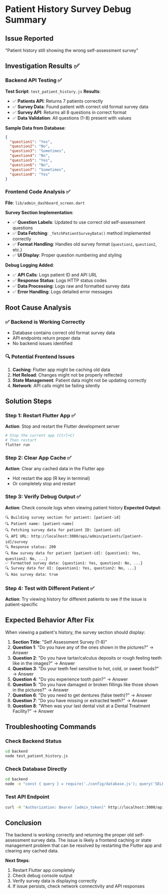 # Patient History Survey Debug Summary

## Issue Reported
"Patient history still showing the wrong self-assessment survey"

## Investigation Results ✅

### Backend API Testing ✅
**Test Script**: `test_patient_history.js`
**Results**:
- ✅ **Patients API**: Returns 7 patients correctly
- ✅ **Survey Data**: Found patient with correct old format survey data
- ✅ **Survey API**: Returns all 8 questions in correct format
- ✅ **Data Validation**: All questions (1-8) present with values

**Sample Data from Database**:
```json
{
  "question1": "Yes",
  "question2": "No", 
  "question3": "Sometimes",
  "question4": "No",
  "question5": "Yes",
  "question6": "No",
  "question7": "Sometimes",
  "question8": "Yes"
}
```

### Frontend Code Analysis ✅
**File**: `lib/admin_dashboard_screen.dart`

**Survey Section Implementation**:
- ✅ **Question Labels**: Updated to use correct old self-assessment questions
- ✅ **Data Fetching**: `_fetchPatientSurveyData()` method implemented correctly
- ✅ **Format Handling**: Handles old survey format (`question1`, `question2`, etc.)
- ✅ **UI Display**: Proper question numbering and styling

**Debug Logging Added**:
- ✅ **API Calls**: Logs patient ID and API URL
- ✅ **Response Status**: Logs HTTP status codes
- ✅ **Data Processing**: Logs raw and formatted survey data
- ✅ **Error Handling**: Logs detailed error messages

## Root Cause Analysis

### ✅ Backend is Working Correctly
- Database contains correct old format survey data
- API endpoints return proper data
- No backend issues identified

### 🔍 Potential Frontend Issues
1. **Caching**: Flutter app might be caching old data
2. **Hot Reload**: Changes might not be properly reflected
3. **State Management**: Patient data might not be updating correctly
4. **Network**: API calls might be failing silently

## Solution Steps

### Step 1: Restart Flutter App ✅
**Action**: Stop and restart the Flutter development server
```bash
# Stop the current app (Ctrl+C)
# Then restart
flutter run
```

### Step 2: Clear App Cache ✅
**Action**: Clear any cached data in the Flutter app
- Hot restart the app (R key in terminal)
- Or completely stop and restart

### Step 3: Verify Debug Output ✅
**Action**: Check console logs when viewing patient history
**Expected Output**:
```
🔍 Building survey section for patient: [patient-id]
🔍 Patient name: [patient-name]
🔍 Fetching survey data for patient ID: [patient-id]
🔍 API URL: http://localhost:3000/api/admin/patients/[patient-id]/survey
🔍 Response status: 200
🔍 Raw survey data for patient [patient-id]: {question1: Yes, question2: No, ...}
✅ Formatted survey data: {question1: Yes, question2: No, ...}
🔍 Survey data for UI: {question1: Yes, question2: No, ...}
🔍 Has survey data: true
```

### Step 4: Test with Different Patient ✅
**Action**: Try viewing history for different patients to see if the issue is patient-specific

## Expected Behavior After Fix

When viewing a patient's history, the survey section should display:

1. **Section Title**: "Self Assessment Survey (1-8)"
2. **Question 1**: "Do you have any of the ones shown in the pictures?" → Answer
3. **Question 2**: "Do you have tartar/calculus deposits or rough feeling teeth like in the images?" → Answer
4. **Question 3**: "Do your teeth feel sensitive to hot, cold, or sweet foods?" → Answer
5. **Question 4**: "Do you experience tooth pain?" → Answer
6. **Question 5**: "Do you have damaged or broken fillings like those shown in the pictures?" → Answer
7. **Question 6**: "Do you need to get dentures (false teeth)?" → Answer
8. **Question 7**: "Do you have missing or extracted teeth?" → Answer
9. **Question 8**: "When was your last dental visit at a Dental Treatment Facility?" → Answer

## Troubleshooting Commands

### Check Backend Status
```bash
cd backend
node test_patient_history.js
```

### Check Database Directly
```bash
cd backend
node -e "const { query } = require('./config/database.js'); query('SELECT p.first_name, p.last_name, s.survey_data FROM patients p JOIN dental_surveys s ON s.patient_id = p.id LIMIT 3').then(result => { console.log('Survey data:'); result.rows.forEach(row => console.log(row)); }).catch(console.error);"
```

### Test API Endpoint
```bash
curl -H "Authorization: Bearer [admin_token]" http://localhost:3000/api/admin/patients/[patient-id]/survey
```

## Conclusion

The backend is working correctly and returning the proper old self-assessment survey data. The issue is likely a frontend caching or state management problem that can be resolved by restarting the Flutter app and clearing any cached data.

**Next Steps**:
1. Restart Flutter app completely
2. Check debug console output
3. Verify survey data is displaying correctly
4. If issue persists, check network connectivity and API responses 